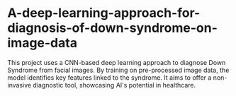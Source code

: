 # A-deep-learning-approach-for-diagnosis-of-down-syndrome-on-image-data
This project uses a CNN-based deep learning approach to diagnose Down Syndrome from facial images. By training on pre-processed image data, the model identifies key features linked to the syndrome. It aims to offer a non-invasive diagnostic tool, showcasing AI's potential in healthcare.
